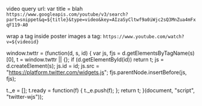 video query url:
var title = blah `https://www.googleapis.com/youtube/v3/search?part=snippet&q=${title}&type=video&key=AIzaSyCltwf9a0iWjc2sQ3MnZua4mFxqF119-A0`

wrap a tag inside poster images a tag: `https://www.youtube.com/watch?v=${videoid}`





window.twttr = (function(d, s, id) {
var js, fjs = d.getElementsByTagName(s)[0],
  t = window.twttr || {};
if (d.getElementById(id)) return t;
js = d.createElement(s);
js.id = id;
js.src = "https://platform.twitter.com/widgets.js";
fjs.parentNode.insertBefore(js, fjs);

t._e = [];
t.ready = function(f) {
  t._e.push(f);
};
return t;
}(document, "script", "twitter-wjs"));

